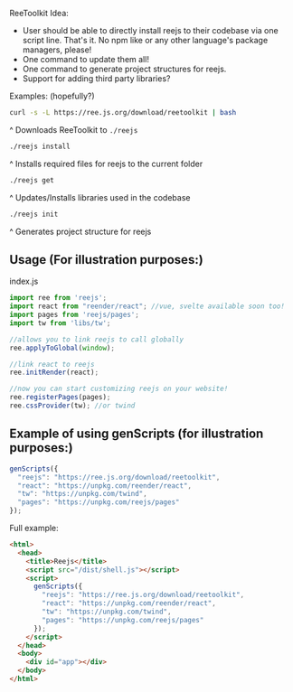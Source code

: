 ReeToolkit Idea:

- User should be able to directly install reejs to their codebase via one script line. That's it. No npm like or any other language's package managers, please!
- One command to update them all!
- One command to generate project structures for reejs.
- Support for adding third party libraries?

Examples: (hopefully?)

```sh
curl -s -L https://ree.js.org/download/reetoolkit | bash
```
^ Downloads ReeToolkit to `./reejs`

```sh
./reejs install
```
^ Installs required files for reejs to the current folder

```sh
./reejs get
```
^ Updates/Installs libraries used in the codebase

```sh
./reejs init
```
^ Generates project structure for reejs


## Usage (For illustration purposes:)

index.js

```js
import ree from 'reejs';
import react from "reender/react"; //vue, svelte available soon too!
import pages from 'reejs/pages';
import tw from 'libs/tw';

//allows you to link reejs to call globally
ree.applyToGlobal(window);

//link react to reejs
ree.initRender(react);

//now you can start customizing reejs on your website!
ree.registerPages(pages);
ree.cssProvider(tw); //or twind
```

## Example of using genScripts (for illustration purposes:)

```js
genScripts({
  "reejs": "https://ree.js.org/download/reetoolkit",
  "react": "https://unpkg.com/reender/react",
  "tw": "https://unpkg.com/twind",
  "pages": "https://unpkg.com/reejs/pages"
});
```

Full example:

```html
<html>
  <head>
    <title>Reejs</title>
    <script src="/dist/shell.js"></script>
    <script>
      genScripts({
        "reejs": "https://ree.js.org/download/reetoolkit",
        "react": "https://unpkg.com/reender/react",
        "tw": "https://unpkg.com/twind",
        "pages": "https://unpkg.com/reejs/pages"
      });
    </script>
  </head>
  <body>
    <div id="app"></div>
  </body>
</html>
```